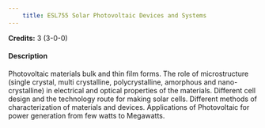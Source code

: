 ```yaml
---
    title: ESL755 Solar Photovoltaic Devices and Systems
---
```

**Credits:** 3 (3-0-0)



#### Description 
Photovoltaic materials bulk and thin film forms. The role of microstructure (single crystal, multi crystalline, polycrystalline, amorphous and nano-crystalline) in electrical and optical properties of the materials. Different cell design and the technology route for making solar cells. Different methods of characterization of materials and devices. Applications of Photovoltaic for power generation from few watts to Megawatts.